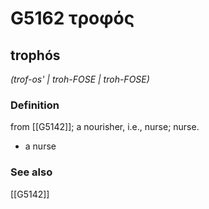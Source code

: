 # G5162 τροφός

## trophós

_(trof-os' | troh-FOSE | troh-FOSE)_

### Definition

from [[G5142]]; a nourisher, i.e., nurse; nurse.

- a nurse

### See also

[[G5142]]

